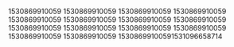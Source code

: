 1530869910059
1530869910059
1530869910059
1530869910059
1530869910059
1530869910059
1530869910059
1530869910059
1530869910059
1530869910059
1530869910059
1530869910059
1530869910059
1530869910059
15308699100591531096658714